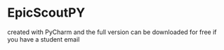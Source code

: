 # EpicScoutPY
created with PyCharm and the full version can be downloaded for free if you have a student email
